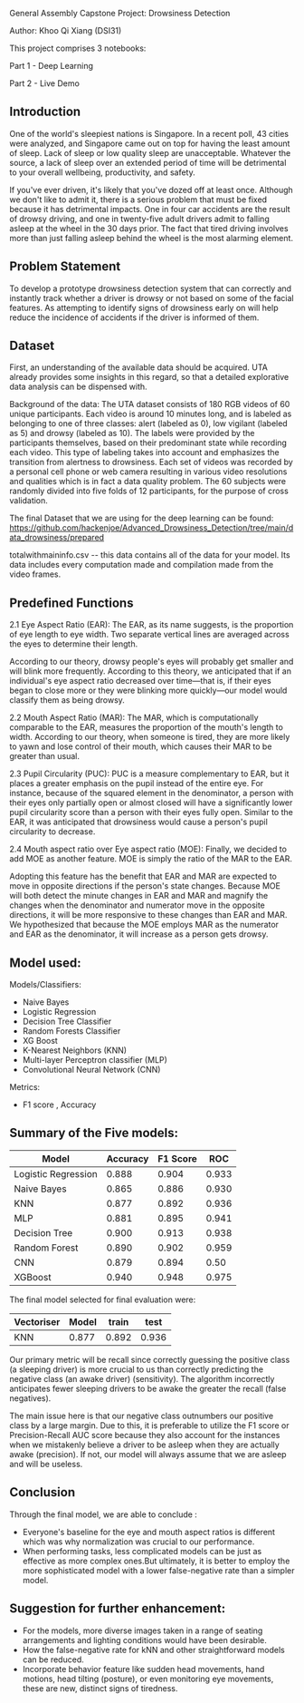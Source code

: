 

General Assembly Capstone Project: Drowsiness Detection

Author: Khoo Qi Xiang (DSI31)


This project comprises 3 notebooks:

Part 1 - Deep Learning

Part 2 - Live Demo


## Introduction


One of the world's sleepiest nations is Singapore.
In a recent poll, 43 cities were analyzed, and Singapore came out on top for having the least amount of sleep. 
Lack of sleep or low quality sleep are unacceptable. Whatever the source, a lack of sleep over an extended period of time will be detrimental to your overall wellbeing, productivity, and safety.

If you've ever driven, it's likely that you've dozed off at least once. Although we don't like to admit it, there is a serious problem that must be fixed because it has detrimental impacts. One in four car accidents are the result of drowsy driving, and one in twenty-five adult drivers admit to falling asleep at the wheel in the 30 days prior. The fact that tired driving involves more than just falling asleep behind the wheel is the most alarming element.

## Problem Statement
To develop a prototype drowsiness detection system that can correctly and instantly track whether a driver is drowsy or not based on some of the facial features. 
As attempting to identify signs of drowsiness early on will help reduce the incidence of accidents if the driver is informed of them.


## Dataset 
First, an understanding of the available data should be acquired. UTA already provides some insights in this regard, so that a detailed explorative data analysis can be dispensed with.

Background of the data: 
The UTA dataset consists of 180 RGB videos of 60 unique participants. 
Each video is around 10 minutes long, and is labeled as belonging to one of three classes: alert (labeled as 0), low vigilant (labeled as 5) and drowsy (labeled as 10). 
The labels were provided by the participants themselves, based on their predominant state while recording each video. This type of labeling takes into account and emphasizes the transition from alertness to drowsiness. 
Each set of videos was recorded by a personal cell phone or web camera resulting in various video resolutions and qualities which is in fact a data quality problem. The 60 subjects were randomly divided into five folds of 12 participants, for the purpose of cross validation.

The final Dataset that we are using for the deep learning can be found:
https://github.com/hackenjoe/Advanced_Drowsiness_Detection/tree/main/data_drowsiness/prepared

totalwithmaininfo.csv -- this data contains all of the data for your model. Its data includes every computation made and compilation made from the video frames.


## Predefined Functions

2.1 Eye Aspect Ratio (EAR):
The EAR, as its name suggests, is the proportion of eye length to eye width. Two separate vertical lines are averaged across the eyes to determine their length.

According to our theory, drowsy people's eyes will probably get smaller and will blink more frequently. According to this theory, we anticipated that if an individual's eye aspect ratio decreased over time—that is, if their eyes began to close more or they were blinking more quickly—our model would classify them as being drowsy.

2.2 Mouth Aspect Ratio (MAR):
The MAR, which is computationally comparable to the EAR, measures the proportion of the mouth's length to width. According to our theory, when someone is tired, they are more likely to yawn and lose control of their mouth, which causes their MAR to be greater than usual.

2.3 Pupil Circularity (PUC):
PUC is a measure complementary to EAR, but it places a greater emphasis on the pupil instead of the entire eye. For instance, because of the squared element in the denominator, a person with their eyes only partially open or almost closed will have a significantly lower pupil circularity score than a person with their eyes fully open. 
Similar to the EAR, it was anticipated that drowsiness would cause a person's pupil circularity to decrease.

2.4 Mouth aspect ratio over Eye aspect ratio (MOE):
Finally, we decided to add MOE as another feature. MOE is simply the ratio of the MAR to the EAR.

Adopting this feature has the benefit that EAR and MAR are expected to move in opposite directions if the person's state changes. Because MOE will both detect the minute changes in EAR and MAR and magnify the changes when the denominator and numerator move in the opposite directions, it will be more responsive to these changes than EAR and MAR. 
We hypothesized that because the MOE employs MAR as the numerator and EAR as the denominator, it will increase as a person gets drowsy.








## Model used:
Models/Classifiers:
- Naive Bayes 
- Logistic Regression
- Decision Tree Classifier
- Random Forests Classifier
- XG Boost
- K-Nearest Neighbors (KNN)
- Multi-layer Perceptron classifier (MLP)
- Convolutional Neural Network (CNN)

Metrics:
- F1 score , Accuracy

## Summary of the Five models:

|Model|Accuracy|F1 Score|ROC|
|---|---|---|---|
|Logistic Regression|0.888|0.904|0.933|
|Naive Bayes|0.865|0.886|0.930|
|KNN|0.877|0.892|0.936|
|MLP|0.881|0.895|0.941|
|Decision Tree|0.900|0.913|0.938|
|Random Forest|0.890|0.902|0.959|
|CNN|0.879|0.894|0.50|
|XGBoost|0.940|0.948|0.975|

The final model selected for final evaluation were:

|Vectoriser|Model|train|test|
|---|---|---|---|
|KNN|0.877|0.892|0.936|


Our primary metric will be recall since correctly guessing the positive class (a sleeping driver) is more crucial to us than correctly predicting the negative class (an awake driver) (sensitivity). The algorithm incorrectly anticipates fewer sleeping drivers to be awake the greater the recall (false negatives).

The main issue here is that our negative class outnumbers our positive class by a large margin. Due to this, it is preferable to utilize the F1 score or Precision-Recall AUC score because they also account for the instances when we mistakenly believe a driver to be asleep when they are actually awake (precision). If not, our model will always assume that we are asleep and will be useless.


## Conclusion
Through the final model, we are able to conclude :
- Everyone's baseline for the eye and mouth aspect ratios is different which was why normalization was crucial to our performance.
- When performing tasks, less complicated models can be just as effective as more complex ones.But ultimately, it is better to employ the more sophisticated model with a lower false-negative rate than a simpler model.

## Suggestion for further enhancement:
- For the models, more diverse images taken in a range of seating arrangements and lighting conditions would have been desirable.
- How the false-negative rate for kNN and other straightforward models can be reduced.
- Incorporate behavior feature like sudden head movements, hand motions, head tilting (posture), or even monitoring eye movements, these are new, distinct signs of tiredness.
